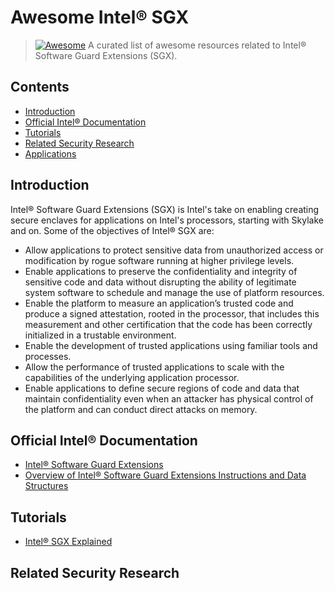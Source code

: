 # Awesome Intel® SGX
> [![Awesome](https://awesome.re/badge.svg)](https://awesome.re)
> A curated list of awesome resources related to Intel® Software Guard Extensions (SGX).

## Contents
* [Introduction](#introduction)
* [Official Intel® Documentation](#official-intel-documentation)
* [Tutorials](#tutorials)
* [Related Security Research](#related-security-research)
* [Applications](#applications)

## Introduction

Intel® Software Guard Extensions (SGX) is Intel's take on enabling creating secure enclaves for applications on Intel's processors, starting with Skylake and on. Some of the objectives of Intel® SGX are:

* Allow applications to protect sensitive data from unauthorized access or modification by rogue software running at higher privilege levels.
* Enable applications to preserve the confidentiality and integrity of sensitive code and data without disrupting the ability of legitimate system software to schedule and manage the use of platform resources.
* Enable the platform to measure an application’s trusted code and produce a signed attestation, rooted in the processor, that includes this measurement and other certification that the code has been correctly initialized in a trustable environment.
* Enable the development of trusted applications using familiar tools and processes.
* Allow the performance of trusted applications to scale with the capabilities of the underlying application processor.
* Enable applications to define secure regions of code and data that maintain confidentiality even when an attacker has physical control of the platform and can conduct direct attacks on memory.

## Official Intel® Documentation
* [Intel® Software Guard Extensions](https://software.intel.com/en-us/sgx-sdk/documentation)
* [Overview of Intel® Software Guard Extensions Instructions and Data Structures](https://software.intel.com/en-us/blogs/2016/06/10/overview-of-intel-software-guard-extensions-instructions-and-data-structures)

## Tutorials
* [Intel® SGX Explained](https://eprint.iacr.org/2016/086.pdf)

## Related Security Research
